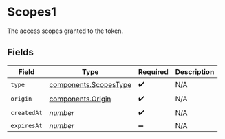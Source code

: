 # Scopes1

The access scopes granted to the token.


## Fields

| Field                                                          | Type                                                           | Required                                                       | Description                                                    |
| -------------------------------------------------------------- | -------------------------------------------------------------- | -------------------------------------------------------------- | -------------------------------------------------------------- |
| `type`                                                         | [components.ScopesType](../../models/components/scopestype.md) | :heavy_check_mark:                                             | N/A                                                            |
| `origin`                                                       | [components.Origin](../../models/components/origin.md)         | :heavy_check_mark:                                             | N/A                                                            |
| `createdAt`                                                    | *number*                                                       | :heavy_check_mark:                                             | N/A                                                            |
| `expiresAt`                                                    | *number*                                                       | :heavy_minus_sign:                                             | N/A                                                            |